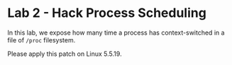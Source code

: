 # Lab 2 - Hack Process Scheduling

In this lab, we expose how many time a process has
context-switched in a file of `/proc` filesystem.

Please apply this patch on Linux 5.5.19.
